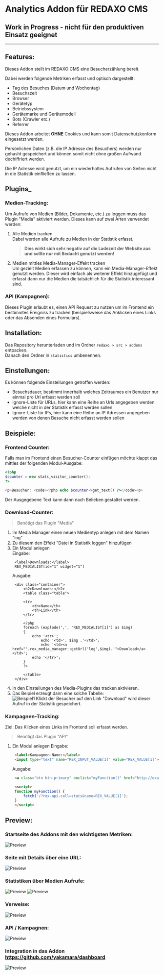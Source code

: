 # Analytics Addon für REDAXO CMS

## Work in Progress - nicht für den produktiven Einsatz geeignet

----

## Features:

Dieses Addon stellt im REDAXO CMS eine Besucherzählung bereit.  

Dabei werden folgende Metriken erfasst und optisch dargestellt:  
- Tag des Besuches (Datum und Wochentag)
- Besuchszeit
- Browser
- Gerätetyp
- Betriebssystem
- Gerätemarke und Gerätemodell
- Bots (Crawler etc.)
- Referrer

Dieses Addon arbeitet **OHNE** Cookies und kann somit Datenschutzkonform eingesetzt werden.

Persönlichen Daten (z.B. die IP Adresse des Besuchers) werden nur gehasht gespeichert und können somit nicht ohne großen Aufwand dechiffriert werden.

Die IP Adresse wird genutzt, um ein wiederholtes Aufrufen von Seiten nicht in die Statistik einfließen zu lassen.

## Plugins_

### Medien-Tracking:
Um Aufrufe von Medien (Bilder, Dokumente, etc.) zu loggen muss das Plugin "Media" aktiviert werden.
Dieses kann auf zwei Arten verwendet werden:
1. Alle Medien tracken  
   Dabei werden alle Aufrufe zu Medien in der Statistik erfasst.
   > **Dies wirkt sich sehr negativ auf die Ladezeit der Website aus und sollte nur mit Bedacht genutzt werden!**
2. Medien mittles Media-Manager-Effekt tracken  
   Um gezielt Medien erfassen zu können, kann ein Media-Manager-Effekt genutzt werden.
   Dieser wird einfach als weiterer Effekt hinzugefügt und erfasst dann nur die Medien die tatsächlich für die Statistik interessant sind.


### API (Kampagnen):
Dieses Plugin erlaubt es, einen API Request zu nutzen um im Frontend ein bestimmtes Ereigniss zu tracken (beispielsweise das Anklicken eines Links oder das Absenden eines Formulars).



## Installation:

Das Repository herunterladen und im Ordner `redaxo > src > addons` entpacken.  
Danach den Ordner in `statistics` umbenennen.  


## Einstellungen:
Es können folgende Einstellungen getroffen werden:
- Besuchsdauer, bestimmt innerhalb welches Zeitraumes ein Benutzer nur einmal pro Url erfasst werden soll
- Ignore-Liste für URLs, hier kann eine Reihe an Urls angegeben werden welche nicht in der Statistik erfasst werden sollen
- Ignore-Liste für IPs, hier kann eine Reihe an IP Adressen angegeben werden von denen Besuche nicht erfasst werden sollen


## Beispiele:

### Frontend Counter:
Falls man im Frontend einen Besucher-Counter einfügen möchte klappt das mittles der folgenden Modul-Ausgabe:
```php
<?php
$counter = new stats_visitor_counter();
?>

<p>Besucher: <code><?php echo $counter->get_text() ?></code><p>
```
Der Ausgegebene Text kann dann nach Belieben gestaltet werden.


### Download-Counter:
> Benötigt das Plugin "Media"
1. Im Media Manager einen neuen Medientyp anlegen mit dem Namen "log"
2. Zu diesem den Effekt "Datei in Statistik loggen" hinzufügen
3. Ein Modul anlegen  
   Eingabe:
   ```
    <label>Downloads:</label>
    REX_MEDIALIST[id="1" widget="1"]
   ```
   Ausgabe:
   ```
    <div class="container">
        <h2>Downloads:</h2>
        <table class="table">
    
        <tr>
            <th>Name</th>
            <th>Link</th>
        </tr>

        <?php
        foreach (explode(',', "REX_MEDIALIST[1]") as $img)
        {
            echo '<tr>';
                echo '<td>'. $img .'</td>';
                echo '<td><a href="'.rex_media_manager::getUrl('log',$img).'">Download</a></td>';
            echo '</tr>';
        }
        ?>
            
        </table>
    </div>
   ```
4. In den Einstellungen des Media-Plugins das tracken aktivieren.
5. Das Beipiel erzeugt dann eine solche Tabelle:  
   ![Beispiel1](./preview/6.png "Beispiel1")
   Klickt der Besucher auf den Link "Download" wird dieser Aufruf in der Statistik gespeichert.


### Kampagnen-Tracking:
Ziel: Das Klicken eines Links im Frontend soll erfasst werden.
> Benötigt das Plugin "API"
1. Ein Modul anlegen
   Eingabe:
   ```html
    <label>Kampagnen-Name:</label>
    <input type="text" name="REX_INPUT_VALUE[1]" value="REX_VALUE[1]">
   ```

   Ausgabe:
   ```html
    <a class="btn btn-primary" onclick="myFunction()" href="http://example.com/">Link</a>

    <script>
    function myFunction() {
        fetch('/?rex-api-call=stats&name=REX_VALUE[1]');
    }
    </script>
   ```


## Preview:

### Startseite des Addons mit den wichtigsten Metriken:
![Preview](./preview/1.png "Preview")

### Seite mit Details über eine URL:
![Preview](./preview/2.png "Preview")

### Statistiken über Medien Aufrufe:
![Preview](./preview/5.png "Preview")
![Preview](./preview/7.png "Preview")

### Verweise:
![Preview](./preview/8.png "Preview")

### API / Kampagnen:
![Preview](./preview/9.png "Preview")


### Integration in das Addon https://github.com/yakamara/dashboard
![Preview](./preview/4.png "Preview")